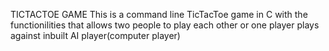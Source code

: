 TICTACTOE GAME
This is a command line TicTacToe game in C with the functionilities that allows two people to play each other or one player plays against inbuilt AI player(computer player)
